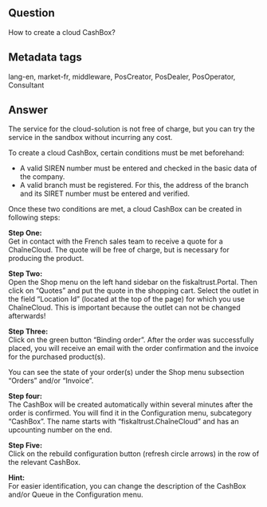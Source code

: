 ## Question
How to create a cloud CashBox?

## Metadata tags
lang-en, market-fr, middleware, PosCreator, PosDealer, PosOperator, Consultant

## Answer
The service for the cloud-solution is not free of charge, but you can try the service in the sandbox without incurring any cost.

To create a cloud CashBox, certain conditions must be met beforehand:

* A valid SIREN number must be entered and checked in the basic data of the company.
* A valid branch must be registered. For this, the address of the branch and its SIRET number must be entered and verified.

Once these two conditions are met, a cloud CashBox can be created in following steps:

**Step One:**<br />Get in contact with the French sales team to receive a quote for a ChaîneCloud. The quote will be free of charge, but is necessary for producing the product.

**Step Two:**<br />Open the Shop menu on the left hand sidebar on the fiskaltrust.Portal. Then click on “Quotes” and put the quote in the shopping cart. Select the outlet in the field “Location Id” (located at the top of the page) for which you use ChaîneCloud. This is important because the outlet can not be changed afterwards!

**Step Three:**<br />Click on the green button “Binding order”. After the order was successfully placed, you will receive an email with the order confirmation and the invoice for the purchased product(s).

You can see the state of your order(s) under the Shop menu subsection “Orders” and/or “Invoice”.

**Step four:**<br />The CashBox will be created automatically within several minutes after the order is confirmed. You will find it in the Configuration menu, subcategory “CashBox”. The name starts with “fiskaltrust.ChaîneCloud” and has an upcounting number on the end.

**Step Five:**<br />Click on the rebuild configuration button (refresh circle arrows) in the row of the relevant CashBox.

**Hint:**<br />For easier identification, you can change the description of the CashBox and/or Queue in the Configuration menu.
